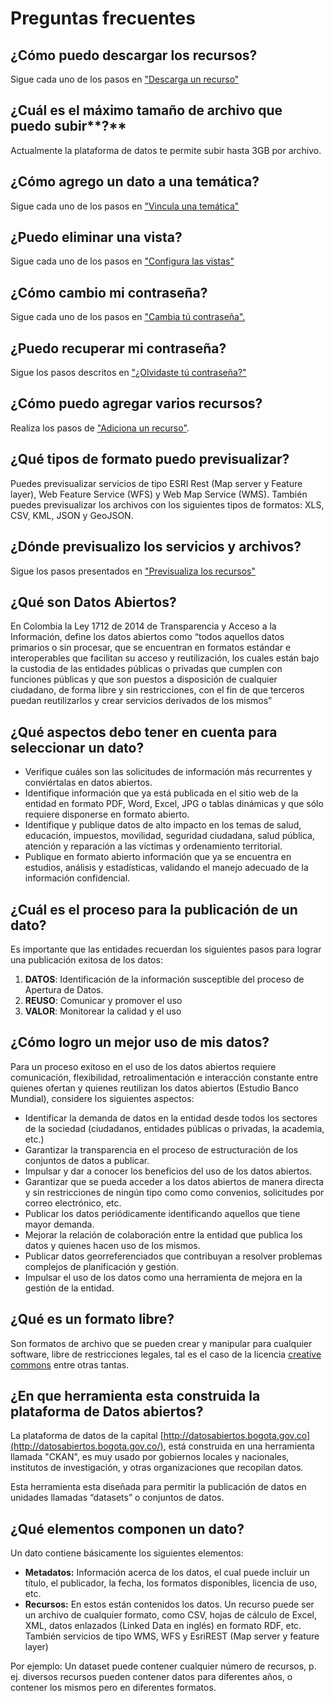 # Preguntas frecuentes

## ¿Cómo puedo descargar los recursos?

Sigue cada uno de los pasos en ["Descarga un recurso"](https://datosbogota.gitbook.io/manual-usuario/interactua-con-los-datos./descarga-los-recursos)

## ¿Cuál es el máximo tamaño de archivo que puedo subir**?**

Actualmente la plataforma de datos te permite subir hasta 3GB por archivo.

## **¿Cómo agrego un dato a una temática?**

Sigue cada uno de los pasos en ["Vincula una temática"](https://datosbogota.gitbook.io/manual-usuario/agregar-un-conjunto-de-datos-o-dataset/vincula-una-tematica)

## **¿Puedo eliminar una vista?**

Sigue cada uno de los pasos en ["Configura las vistas"](https://datosbogota.gitbook.io/manual-usuario/agregar-un-conjunto-de-datos-o-dataset/adiciona-un-recurso/configura-las-vistas)

## **¿Cómo cambio mi contraseña?**

Sigue cada uno de los pasos en ["Cambia tú contraseña".](https://datosbogota.gitbook.io/manual-usuario/inicia-sesion/cambia-tu-contrasena)

## ¿Puedo recuperar mi contraseña?

Sigue los pasos descritos en ["¿Olvidaste tú contraseña?"](https://datosbogota.gitbook.io/manual-usuario/inicia-sesion/olvidaste-tu-contrasena)

## ¿Cómo puedo agregar varios recursos?

Realiza los pasos de ["Adiciona un recurso"](https://datosbogota.gitbook.io/manual-usuario/agregar-un-conjunto-de-datos-o-dataset/adiciona-un-recurso).

## ¿Qué tipos de formato puedo previsualizar?

Puedes previsualizar servicios de tipo ESRI Rest \(Map server y Feature layer\), Web Feature Service \(WFS\) y Web Map Service \(WMS\). También puedes previsualizar los archivos con los siguientes tipos de formatos: XLS, CSV, KML, JSON y GeoJSON.

## ¿Dónde previsualizo los servicios y archivos?

Sigue los pasos presentados en ["Previsualiza los recursos"](https://datosbogota.gitbook.io/manual-usuario/interactua-con-los-datos./previsualiza-los-recursos)

## **¿Qué son Datos Abiertos?**

En Colombia la Ley 1712 de 2014 de Transparencia y Acceso a la Información, define los datos abiertos como “todos aquellos datos primarios o sin procesar, que se encuentran en formatos estándar e interoperables que facilitan su acceso y reutilización, los cuales están bajo la custodia de las entidades públicas o privadas que cumplen con funciones públicas y que son puestos a disposición de cualquier ciudadano, de forma libre y sin restricciones, con el fin de que terceros puedan reutilizarlos y crear servicios derivados de los mismos”

## **¿Qué aspectos debo tener en cuenta para seleccionar un dato?**

* Verifique cuáles son las solicitudes de información más recurrentes y conviértalas en datos abiertos.
* Identifique información que ya está publicada en el sitio web de la entidad en formato PDF, Word, Excel, JPG o tablas dinámicas y que sólo requiere disponerse en formato abierto.
* Identifique y publique datos de alto impacto en los temas de salud, educación, impuestos, movilidad, seguridad ciudadana, salud pública, atención y reparación a las víctimas y ordenamiento territorial.
* Publique en formato abierto información que ya se encuentra en estudios, análisis y estadísticas, validando el manejo adecuado de la información confidencial.

## **¿Cuál es el proceso para la publicación de un dato?**

Es importante que las entidades recuerdan los siguientes pasos para lograr una publicación exitosa de los datos:

1. **DATOS**: Identificación de la información susceptible del proceso de Apertura de Datos.
2. **REUSO**: Comunicar y promover el uso
3. **VALOR**: Monitorear la calidad y el uso

## **¿Cómo logro un mejor uso de mis datos?**

Para un proceso exitoso en el uso de los datos abiertos requiere comunicación, flexibilidad, retroalimentación e interacción constante entre quienes ofertan y quienes reutilizan los datos abiertos \(Estudio Banco Mundial\), considere los siguientes aspectos:

* Identificar la demanda de datos en la entidad desde todos los sectores de la sociedad \(ciudadanos, entidades públicas o privadas, la academia, etc.\)
* Garantizar la transparencia en el proceso de estructuración de los conjuntos de datos a publicar.
* Impulsar y dar a conocer los beneficios del uso de los datos abiertos.
* Garantizar que se pueda acceder a los datos abiertos de manera directa y sin restricciones de ningún tipo como como convenios, solicitudes por correo electrónico, etc.
* Publicar los datos periódicamente identificando aquellos que tiene mayor demanda.
* Mejorar la relación de colaboración entre la entidad que publica los datos y quienes hacen uso de los mismos.
* Publicar datos georreferenciados que contribuyan a resolver problemas complejos de planificación y gestión.
* Impulsar el uso de los datos como una herramienta de mejora en la gestión de la entidad.

## **¿Qué es un formato libre?**

Son formatos de archivo que se pueden crear y manipular para cualquier software, libre de restricciones legales, tal es el caso de la licencia [creative commons](https://co.creativecommons.org/) entre otras tantas.

## **¿En que herramienta esta construida la plataforma de Datos abiertos?**

La plataforma de datos de la capital [http://datosabiertos.bogota.gov.co](http://datosabiertos.bogota.gov.co/), está construida en una herramienta llamada "CKAN", es muy usado por gobiernos locales y nacionales, institutos de investigación, y otras organizaciones que recopilan datos.

Esta herramienta esta diseñada para permitir la publicación de datos en unidades llamadas “datasets” o conjuntos de datos.

## **¿Qué elementos componen un dato?**

Un dato contiene básicamente los siguientes elementos:

* **Metadatos:** Información acerca de los datos, el cual puede incluir un título, el publicador, la fecha, los formatos disponibles, licencia de uso, etc.
* **Recursos:** En estos están contenidos los datos. Un recurso puede ser un archivo de cualquier formato, como CSV, hojas de cálculo de Excel, XML, datos enlazados \(Linked Data en inglés\) en formato RDF, etc. También servicios de tipo WMS, WFS y EsriREST \(Map server y feature layer\)

Por ejemplo: Un dataset puede contener cualquier número de recursos, p. ej. diversos recursos pueden contener datos para diferentes años, o contener los mismos pero en diferentes formatos.


